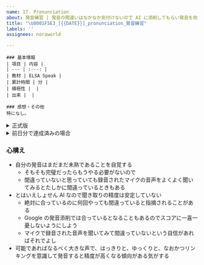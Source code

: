 ```yaml
---
name: 17. Pronunciation
about: 発音練習 | 発音の間違いはなかなか気付けないので AI に添削してもらい発音を向上させましょう
title: "\U0001F5E3️_[{{DATE}}]_pronunciation_発音練習"
labels: ''
assignees: noraworld

---
```


```
### 基本情報
| 項目 | 内容 |
| --- | :---: |
| 教材 | ELSA Speak |
| 累計時間 | 分 |
| 積極性 |  |
| 出来 |  |

### 感想・その他
特になし。
```

<details>
<summary>正式版</summary>

```
### 基本情報
| 項目 | 内容 |
| --- | :---: |
| 教材 | ELSA Speak |
| 累計時間 | 分 |
| 積極性 |  |
| 出来 |  |

### 発音に苦労した音素、単語、リンキング、リダクションなど
*

### 感想・その他
特になし。
```
</details>

<details>
<summary>前日分で達成済みの場合</summary>

```
### 基本情報
| 項目 | 内容 |
| --- | :---: |
| 教材 | ELSA Speak |

### 感想・その他
前日分で達成済み。
```
</details>

### 心構え
* 自分の発音はまだまだ未熟であることを自覚する
    * そもそも完璧だったらもうやる必要がないので
    * 間違っていないと思っていても録音されたマイクの音声をよくよく聞いてみるとたしかに間違っているときもある
* とはいえしょせん AI なので聞き取りの精度は安定していない
    * 絶対に合っているのに何回やっても間違っていると指摘されることがある
    * Google の発音添削では合っているとなることもあるのでスコアに一喜一憂しないようにしよう
    * マイクで録音された音声を聞いてみて間違っていないという自信があればそれでよし
* 可能であればなるべく大きな声で、はっきりと、ゆっくりと、なおかつリンキングを意識して発音すると精度が高くなる傾向がある気がする
